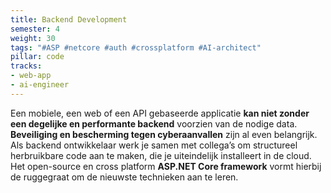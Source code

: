 ```yaml
---
title: Backend Development
semester: 4
weight: 30
tags: "#ASP #netcore #auth #crossplatform #AI-architect"
pillar: code
tracks:
- web-app
- ai-engineer
---
```


Een mobiele, een web of een API gebaseerde applicatie **kan niet zonder een degelijke en performante backend** voorzien van de nodige data. **Beveiliging en bescherming tegen cyberaanvallen** zijn al even belangrijk. 
Als backend ontwikkelaar werk je samen met collega’s om structureel herbruikbare code aan te maken, die je uiteindelijk installeert in de cloud.
Het open-source en cross platform **ASP.NET Core framework** vormt hierbij de ruggegraat om de nieuwste technieken aan te leren.

<!-- Een mobiele applicatie, een webtoepassing of een API die expertsystemen, intelligente devices en neurale netwerken aanstuurt, kan niet zonder een degelijke en performante backend voorzien van grote hoeveelheden data. Meer nog: het wordt noodzakelijk het juiste databasesysteem te kiezen per type toepassing: een RDBMS (Relational Database Management Systeem), IDMS (Intelligent Database Management System) of een DPM (Data Processing Model).

Voor backend vertaalt zich dat in een zoektocht naar een zo abstract mogelijk model dat deze groeiende dataflow en verschillende databasen (MongoDb, Redis, MSSQL, CosmosDb, Neo4J) aankan. 

De backend MVC-architectuur met dependency injection speelt hierbij de belangrijkste rol. Dit laat toe verschillende frontends (Angular/React/Vue/Xamarin app) te gebruiken maar ook het integreren van services (interne database queries, complexe algoritmes, externe AI-webservice) is nu mogelijk.

We kiezen voor het open-source en cross platform ASP.NET Core framework om deze architectuur uit te werken. We integreren resultaten van andere vakgroepen. Aandacht gaat naar backend herbruikbare en robuuste code, die gegarandeerd wordt door unit- en integratietesten. Beveiliging en bescherming tegen cyberaanvallen zijn al even belangrijk bij deze uitwerking. Je werkt in team, ondersteund door een versiebeheer systeem. 
Uiteindelijk bereik je het doel: **het bouwen, testen en deployen op de cloud van een future-proof backend voor diverse toepassingen**.  -->
